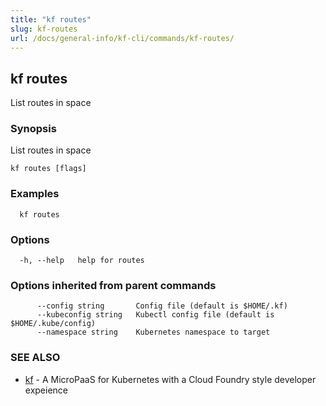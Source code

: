 ```yaml
---
title: "kf routes"
slug: kf-routes
url: /docs/general-info/kf-cli/commands/kf-routes/
---
```

## kf routes

List routes in space

### Synopsis

List routes in space

```
kf routes [flags]
```

### Examples

```
  kf routes
```

### Options

```
  -h, --help   help for routes
```

### Options inherited from parent commands

```
      --config string       Config file (default is $HOME/.kf)
      --kubeconfig string   Kubectl config file (default is $HOME/.kube/config)
      --namespace string    Kubernetes namespace to target
```

### SEE ALSO

* [kf](/docs/general-info/kf-cli/commands/kf/)	 - A MicroPaaS for Kubernetes with a Cloud Foundry style developer expeience

